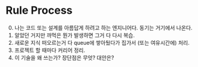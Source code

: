 # Rule Process

0. 나는 코드 또는 설계를 아름답게 하려고 하는 엔지니어다. 동기는 거기에서 나온다.
1. 알았던 거지만 까먹은 뭔가 발생하면 그거 다 다시 복습.
2. 새로운 지식 떠오르는거 다 queue에 쌓아뒀다가 집가서 (또는 여유시간에) 처리.
3. 프로젝트 할 때마다 커리어 정리.
4. 이 기술을 왜 쓰는가? 장단점은 무엇? 대안은?